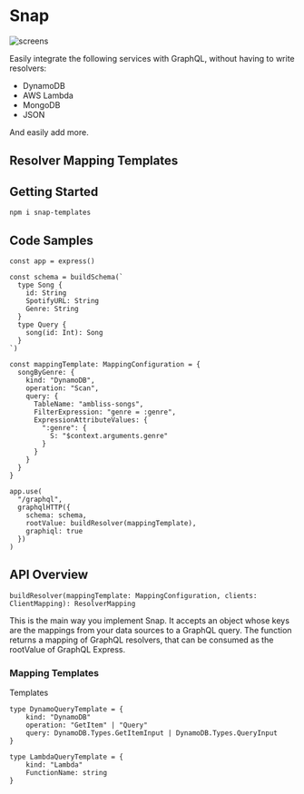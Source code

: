# Snap

![screens](https://github.com/brianfitzgerald/snap/blob/master/logo.svg)

Easily integrate the following services with GraphQL, without having to write resolvers:

- DynamoDB
- AWS Lambda
- MongoDB
- JSON

And easily add more.

## Resolver Mapping Templates

## Getting Started

`npm i snap-templates`

## Code Samples

```
const app = express()

const schema = buildSchema(`
  type Song {
    id: String
    SpotifyURL: String
    Genre: String
  }
  type Query {
    song(id: Int): Song
  }
`)

const mappingTemplate: MappingConfiguration = {
  songByGenre: {
    kind: "DynamoDB",
    operation: "Scan",
    query: {
      TableName: "ambliss-songs",
      FilterExpression: "genre = :genre",
      ExpressionAttributeValues: {
        ":genre": {
          S: "$context.arguments.genre"
        }
      }
    }
  }
}

app.use(
  "/graphql",
  graphqlHTTP({
    schema: schema,
    rootValue: buildResolver(mappingTemplate),
    graphiql: true
  })
)
```

## API Overview

`buildResolver(mappingTemplate: MappingConfiguration, clients: ClientMapping): ResolverMapping`

This is the main way you implement Snap.
It accepts an object whose keys are the mappings from your data sources to a GraphQL query.
The function returns a mapping of GraphQL resolvers, that can be consumed as the rootValue of GraphQL Express.

### Mapping Templates

Templates

```
type DynamoQueryTemplate = {
    kind: "DynamoDB"
    operation: "GetItem" | "Query"
    query: DynamoDB.Types.GetItemInput | DynamoDB.Types.QueryInput
}
```

```
type LambdaQueryTemplate = {
    kind: "Lambda"
    FunctionName: string
}
```
